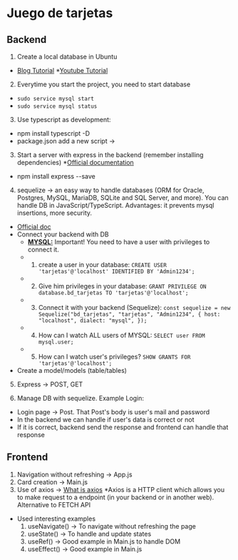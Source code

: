 # Juego de tarjetas

## Backend
1. Create a local database in Ubuntu
* [Blog Tutorial](https://www.digitalocean.com/community/tutorials/how-to-install-mysql-on-ubuntu-20-04)
*[Youtube Tutorial](https://www.youtube.com/watch?v=v0NYz-mkBFM&ab_channel=RedesPlus)

2. Everytime you start the project, you need to start database
* `sudo service mysql start`
* `sudo service mysql status`

3. Use typescript as development:
*  npm install typescript -D
* package.json add a new script -> 

3. Start a server with express in the backend (remember installing dependencies)
*[Official documentation](https://expressjs.com/es/starter/installing.html)
*  npm install express --save

4. sequelize -> an easy way to handle databases (ORM for Oracle, Postgres, MySQL, MariaDB, SQLite and SQL Server, and more). You can handle DB in JavaScript/TypeScript. Advantages: it prevents mysql insertions, more security.
* [Official doc](https://sequelize.org/)
* Connect your backend with DB 
  * <b><u>MYSQL:</u></b> Important! You need to have a user with privileges to connect it.
  * 1. create a user in your database: 
  `CREATE USER 'tarjetas'@'localhost' IDENTIFIED BY 'Admin1234';`
  * 2. Give him privileges in your database: `GRANT PRIVILEGE ON database.bd_tarjetas TO 'tarjetas'@'localhost';`
  * 3. Connect it with your backend (Sequelize): 
      `const sequelize = new Sequelize("bd_tarjetas", "tarjetas", "Admin1234", {
        host: "localhost",
        dialect: "mysql",
      });`
  * 4. How can I watch ALL users of MYSQL: `SELECT user FROM mysql.user;`
  * 5. How can I watch user's privileges? `SHOW GRANTS FOR 'tarjetas'@'localhost';`
* Create a model/models (table/tables)

5. Express -> POST, GET

6. Manage DB with sequelize. Example Login:
* Login page -> Post. That Post's body is user's mail and password
* In the backend we can handle if user's data is correct or not
* If it is correct, backend send the response and frontend can handle that response

## Frontend
1. Navigation without refreshing -> App.js
2. Card creation -> Main.js
3. Use of axios -> [What is axios](https://www.freecodecamp.org/espanol/news/como-usar-axios-con-react/)
*Axios is a HTTP client which allows you to make request to a endpoint (in your backend or in another web). Alternative to FETCH API

* Used interesting examples
  1. useNavigate() -> To navigate without refreshing the page
  2. useState() -> To handle and update states
  3. useRef() -> Good example in Main.js to handle DOM
  4. useEffect() -> Good example in Main.js 

